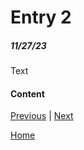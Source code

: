 # Entry 2
##### 11/27/23

Text

#### Content












































































[Previous](entry01.md) | [Next](entry03.md)

[Home](../README.md)
